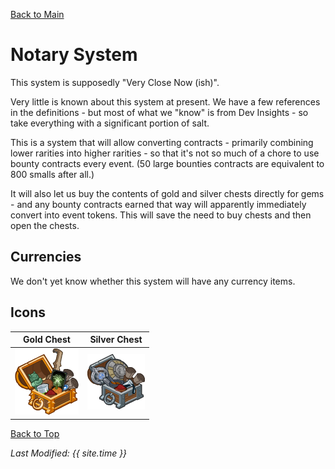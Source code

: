 [Back to Main](index.md)

# Notary System

This system is supposedly "Very Close Now (ish)".

Very little is known about this system at present. We have a few references in the definitions - but most of what we "know" is from Dev Insights - so take everything with a significant portion of salt.

This is a system that will allow converting contracts - primarily combining lower rarities into higher rarities - so that it's not so much of a chore to use bounty contracts every event. (50 large bounties contracts are equivalent to 800 smalls after all.)

It will also let us buy the contents of gold and silver chests directly for gems - and any bounty contracts earned that way will apparently immediately convert into event tokens. This will save the need to buy chests and then open the chests.

## Currencies

We don't yet know whether this system will have any currency items.

## Icons

| Gold Chest | Silver Chest
|---|---|
| ![Gold Chest for Gems Icon](images/notary/gemchest_gold.png) | ![Silver Chest for Gems Icon](images/notary/gemchest_silver.png) |

[Back to Top](#top)

*Last Modified: {{ site.time }}*